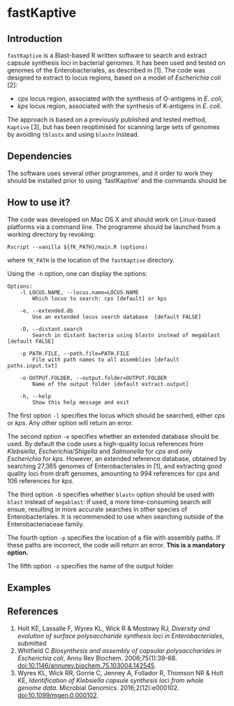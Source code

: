 # fastKaptive

## Introduction

`fastKaptive` is a Blast-based R written software to search and extract capsule synthesis loci in bacterial genomes. It has been used and tested on genomes of the Enterobacteriales, as described in [1]. The code was designed to extract to locus regions, based on a model of *Escherichia coli* [2]:

* *cps* locus region, associated with the synthesis of O-antigens in *E. coli*,
* *kps* locus region, associated with the synthesis of K-antigens in *E. coli*.

The approach is based on a previously published and tested method, `Kaptive` [3], but has been reoptimised for scanning large sets of genomes by avoiding `tblastx` and using `blastn` instead. 

## Dependencies
The software uses several other programmes, and it order to work they should be installed prior to using `fastKaptive' and the commands should be 

## How to use it?
The code was developed on Mac OS X and should work on Linux-based platforms via a command line. The programme should be launched from a working directory by revoking:
```
Rscript --vanilla ${fK_PATH}/main.R (options)
```
where `fK_PATH` is the location of the `fastKaptive` directory.

Using the `-h` option, one can display the options:
```
Options:
	-l LOCUS.NAME, --locus.name=LOCUS.NAME
		Which locus to search: cps [default] or kps

	-e, --extended.db
		Use an extended locus search database  [default FALSE]

	-D, --distant.search
		Search in distant bacteria using blastn instead of megablast [default FALSE]

	-p PATH.FILE, --path.file=PATH.FILE
		File with path names to all assemblies [default paths.input.txt]

	-o OUTPUT.FOLDER, --output.folder=OUTPUT.FOLDER
		Name of the output folder [default extract.output]

	-h, --help
		Show this help message and exit
```

The first option `-l` specifies the locus which should be searched, either *cps* or *kps*. Any other option will return an error.

The second option `-e` specifies whether an extended database should be used. By default the code uses a high-quality locus references from *Klebsiella*, *Escherichia/Shigella* and *Salmonella* for *cps* and only *Escherichia* for *kps*. However, an extended reference database, obtained by searching 27,365 genomes of Enterobacteriales in [1], and extracting good quality loci from draft genomes, amounting to 994 references for *cps* and 106 references for *kps*.

The third option `-D` specifies whether `blastn` option should be used with `blast` instead of `megablast`: if used, a more time-consuming search will ensue, resulting in more accurate searches in other species of Enterobacteriales. It is recommended to use when searching outside of the Enterobacteriaceae family.

The fourth option `-p` specifies the location of a file with assembly paths. If these paths are incorrect, the code will return an error. **This is a mandatory option.**

The fifth option `-o` specifies the name of the output folder.


## Examples

## References

1. Holt KE, Lassalle F, Wyres KL, Wick R & Mostowy RJ, *Diversity and evolution of surface polysaccharide synthesis loci in Enterobacteriales*, submitted
2. Whitfield C *Biosynthesis and assembly of capsular polysaccharides in Escherichia coli*, Annu Rev Biochem. 2006;75(1):39-68. [doi:10.1146/annurev.biochem.75.103004.142545](https://doi.org/10.1146/annurev.biochem.75.103004.142545).
3. Wyres KL, Wick RR, Gorrie C, Jenney A, Follador R, Thomson NR & Holt KE, *Identification of Klebsiella capsule synthesis loci from whole genome data*. Microbial Genomics. 2016;2(12):e000102. [doi:10.1099/mgen.0.000102](https://doi.org/10.1099/mgen.0.000102).


